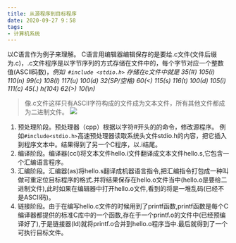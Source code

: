 ```yaml
---
title: 从源程序到目标程序
date: 2020-09-27 9：58
tags: 
- 计算机系统
---
```


以C语言作为例子来理解。
C语言用编辑器编辑保存的是要给.c文件(文件后缀为.c)，.c文件程序是以字节序列的方式存储在文件中的，每个字节对应一个整数值(ASCII码数)，*例如``` #include <stdio.h>``` 存储在c文件中就是
35(#) 105(i) 110(n) 99(c) 108(l) 117(u) 100(d) 32(SP/空格) 60(<) 115(s) 116(t) 100(d) 105(i) 111(c) 45(.) h(104) 62(>) 10(\n)*

>像.c文件这样只有ASCII字符构成的文件成为文本文件，所有其他文件都成为二进制文件。
![](fanyi.png)
1. 预处理阶段。预处理器（cpp）根据以字符#开头的的命令，修改源程序。 例如```#include<stdio.h>```高速预处理器读取系统头文件stdio.h的内容，把它插入到程序文本中。结果得到了另一个C程序，以.i结尾。
2. 编译阶段。编译器(ccl)将文本文件hello.i文件翻译成文本文件hello.s,它包含一个汇编语言程序。
3. 汇编阶段。汇编器(as)将hello.s翻译成机器语言指令,把汇编指令打包成一种叫做可重定位目标程序的格式.并将结果保存在hello.o文件当中(hello.o是要给二进制文件),此时如果在编辑器中打开hello.o文件,看到的将是一堆乱码(已经不是ASCII码)。
4. 链接阶段。由于在编写hello.c文件的时候用到了printf函数,printf函数是每个C编译器都提供的标准C库中的一个函数,存在于一个printf.o的文件中(已经预编译好了),于是链接器(ld)就将printf.o合并到hello.o程序当中.最后就得到了一个可执行目标文件。